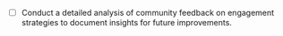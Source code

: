 - [ ] Conduct a detailed analysis of community feedback on engagement strategies to document insights for future improvements.